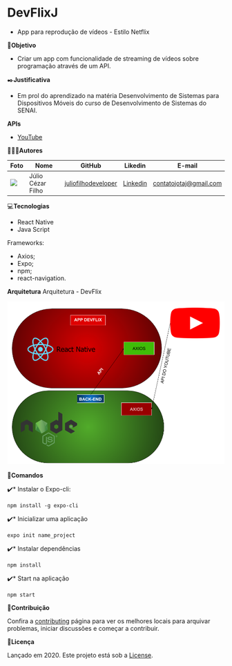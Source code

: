 # DevFlixJ
- App para reprodução de vídeos -  Estilo Netflix

🎯**Objetivo**

- Criar um app com funcionalidade de streaming de vídeos sobre programação através de um API. 

✒️**Justificativa**

- Em prol do aprendizado na matéria Desenvolvimento de Sistemas para Dispositivos Móveis do curso de Desenvolvimento de Sistemas do SENAI.

**APIs**

- [YouTube](https://www.googleapis.com/youtube/v3)

👨🏼‍💻**Autores**

Foto | Nome | GitHub | Likedin | E-mail
---- | ---- | ------ | ------- | ------
<a target="_blank" rel="noopener noreferrer" href="https://avatars1.githubusercontent.com/u/54117888?s=460&amp;u=aa7d6143c4e1fdab1ffa6e5fd5ebfe64572f2eae&amp;v=4"><img src="https://avatars1.githubusercontent.com/u/57624036?s=400&u=9e139b0f216143ac1c83092093efa86a051db098&v=4" width="100px" style="max-width:100%;"></a> | Júlio Cézar Filho | [juliofilhodeveloper](https://github.com/juliofilhodeveloper) | [Linkedin](https://www.linkedin.com/in/j%C3%BAlio-c%C3%A9zar-filho-66294719a/) | contatojotaj@gmail.com

💻**Tecnologias**

- React Native
- Java Script

Frameworks:

- Axios;
- Expo;
- npm;
- react-navigation.

**Arquitetura**
Arquitetura - DevFlix

![arquitetura](Doc/Arquitetura-DevFlix.png)

👷**Comandos**

✔️* Instalar o Expo-cli:

`npm install -g expo-cli`

✔️* Inicializar uma aplicação

`expo init name_project`

✔️* Instalar dependências

`npm install`

✔️* Start na aplicação

`npm start`

🤝**Contribuição**

Confira a [contributing](https://github.com/jeffeloy/devflix/blob/master/CONTRIBUTING.md) página para ver os melhores locais para arquivar problemas, iniciar discussões e começar a contribuir.

📄**Licença**

Lançado em 2020.
Este projeto está sob a [License](https://github.com/jeffeloy/devflix/blob/master/LICENSE).
